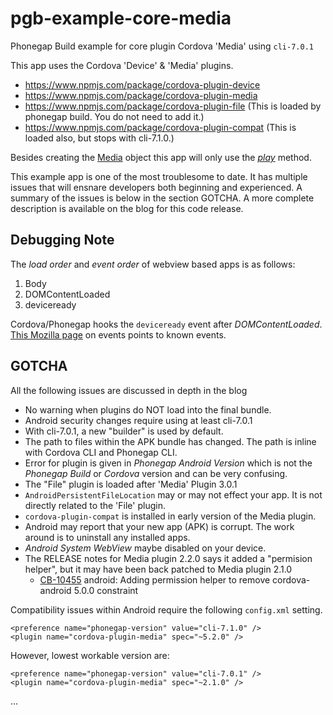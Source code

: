 # pgb-example-core-media
Phonegap Build example for core plugin Cordova 'Media' using `cli-7.0.1`

This app uses the Cordova 'Device' & 'Media' plugins.

* https://www.npmjs.com/package/cordova-plugin-device
* https://www.npmjs.com/package/cordova-plugin-media
* https://www.npmjs.com/package/cordova-plugin-file (This is loaded by phonegap build. You do not need to add it.)
* https://www.npmjs.com/package/cordova-plugin-compat (This is loaded also, but stops with cli-7.1.0.)

Besides creating the [Media](https://www.npmjs.com/package/cordova-plugin-media#media) object this app will only use the *[play](https://www.npmjs.com/package/cordova-plugin-media#mediaplay)* method.

This example app is one of the most troublesome to date. It has multiple issues that will ensnare developers both beginning and experienced. A summary of the issues is below in the section GOTCHA. A more complete description is available on the blog for this code release.

## Debugging Note

The *load order* and *event order* of webview based apps is as follows:

1. Body
2. DOMContentLoaded
3. deviceready

Cordova/Phonegap hooks the `deviceready` event after *DOMContentLoaded*. [This Mozilla page](https://developer.mozilla.org/en-US/docs/Web/Events) on events points to known events.

## GOTCHA

All the following issues are discussed in depth in the blog

+ No warning when plugins do NOT load into the final bundle.
+ Android security changes require using at least cli-7.0.1
+ With cli-7.0.1, a new "builder" is used by default.
+ The path to files within the APK bundle has changed. The path is inline with Cordova CLI and Phonegap CLI.
+ Error for plugin is given in *Phonegap Android Version* which is not the *Phonegap Build* or *Cordova* version and can be very confusing.
+ The "File" plugin is loaded  after 'Media' Plugin 3.0.1
+ `AndroidPersistentFileLocation` may or may not effect your app. It is not directly related to the 'File' plugin.
+ `cordova-plugin-compat` is installed in early version of the Media plugin.
+ Android may report that your new app (APK) is corrupt. The work around is to uninstall any installed apps. 
+ *Android System WebView* maybe disabled on your device. 
+ The RELEASE notes for Media plugin 2.2.0 says it added a "permision helper", but it may have been back patched to Media plugin 2.1.0
    * [CB-10455](https://issues.apache.org/jira/browse/CB-10455) android: Adding permission helper to remove cordova-android 5.0.0 constraint

Compatibility issues within Android require the following `config.xml` setting.

    <preference name="phonegap-version" value="cli-7.1.0" />
    <plugin name="cordova-plugin-media" spec="~5.2.0" />


However, lowest workable version are:

    <preference name="phonegap-version" value="cli-7.0.1" />
    <plugin name="cordova-plugin-media" spec="~2.1.0" />

...